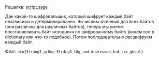 Решалка: [script.sage](script.sage)

Дан какой-то шифровальщик, который шифрует каждый байт независимо и детерминированно. Вычислим значения для всех байтов (они различны для различных байтов), теперь мы умеем восстанавливать байт исходника по шифрованному байту (кинем все в dictionary или что-то подобное). Потом последовательно расшифруем каждый байт.

Флаг: `nto{5tr4ng3_gr0up_5tr4ng3_l0g_and_depressed_kid_zxc_ghoul}`
